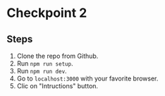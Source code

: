 # Checkpoint 2

## Steps

1. Clone the repo from Github.
2. Run `npm run setup`.
3. Run `npm run dev`.
4. Go to `localhost:3000` with your favorite browser.
5. Clic on "Intructions" button.
